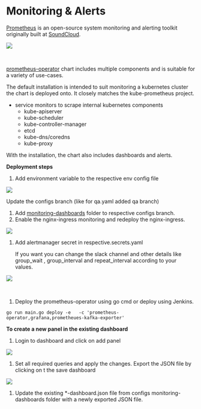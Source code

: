 # Monitoring & Alerts

[Prometheus](https://github.com/prometheus) is an open-source system monitoring and alerting toolkit originally built at [SoundCloud](https://soundcloud.com).

![](https://gblobscdn.gitbook.com/assets%2F-MERG_iQW5oN4ukgXP8K%2F-MGrw8HGOm3l_f8x_z_k%2F-MGrwL-4kKqpAxJeuFs6%2Fimage.png?alt=media\&token=5abd97b1-ed7e-4431-8b19-05990306b7c6)

​

​[prometheus-operator](https://github.com/egovernments/eGov-infraOps/tree/master/helm/charts/backbone-services/prometheus-operator) chart includes multiple components and is suitable for a variety of use-cases.

The default installation is intended to suit monitoring a kubernetes cluster the chart is deployed onto. It closely matches the kube-prometheus project.

* service monitors to scrape internal kubernetes components
  * kube-apiserver
  * kube-scheduler
  * kube-controller-manager
  * etcd
  * kube-dns/coredns
  * kube-proxy

With the installation, the chart also includes dashboards and alerts.

**Deployment steps**

1. Add environment variable to the respective env config file

![](https://gblobscdn.gitbook.com/assets%2F-MERG_iQW5oN4ukgXP8K%2F-MGrw8HGOm3l_f8x_z_k%2F-MGrwTLM-FUSNONevMC\_%2Fimage.png?alt=media\&token=74b8862b-6559-4eeb-9c62-d6e6b135f259)

Update the configs branch (like for qa.yaml added qa branch)

1. Add [monitoring-dashboards](https://github.com/egovernments/configs/tree/master/monitoring-dashboards) folder to respective configs branch.
2. Enable the nginx-ingress monitoring and redeploy the nginx-ingress.

![](https://gblobscdn.gitbook.com/assets%2F-MERG_iQW5oN4ukgXP8K%2F-MGrw8HGOm3l_f8x_z_k%2F-MGrwh6EjT8WevJDyZlZ%2Fimage.png?alt=media\&token=ae3f08ef-c717-4542-8f4b-94ae24a354c8)

1.  Add alertmanager secret in respective.secrets.yaml

    If you want you can change the slack channel and other details like group_wait , group_interval and repeat_interval according to your values.

![](https://gblobscdn.gitbook.com/assets%2F-MERG_iQW5oN4ukgXP8K%2F-MGrw8HGOm3l_f8x_z_k%2F-MGrwr0B56IGjJ6WoQ_P%2Fimage.png?alt=media\&token=757e1fbe-3ccb-4365-a5b9-2b29134946bc)

​

1. Deploy the prometheus-operator using go cmd or deploy using Jenkins.

```
go run main.go deploy -e   -c 'prometheus-operator,grafana,prometheues-kafka-exporter'
```

**To create a new panel in the existing dashboard**

1. Login to dashboard and click on add panel

![](https://gblobscdn.gitbook.com/assets%2F-MERG_iQW5oN4ukgXP8K%2F-MGrw8HGOm3l_f8x_z_k%2F-MGrxHZVT0kM_QOnu_qT%2Fimage.png?alt=media\&token=51014ac7-993c-4a98-8478-6de51133f090)

1. Set all required queries and apply the changes. Export the JSON file by clicking on t the save dashboard

![](https://gblobscdn.gitbook.com/assets%2F-MERG_iQW5oN4ukgXP8K%2F-MGrw8HGOm3l_f8x_z_k%2F-MGrxSGhocrCKvWfVyjF%2Fimage.png?alt=media\&token=9a694df7-f8be-4186-a928-2b39e25e2706)

1. Update the existing \*-dashboard.json file from configs monitoring-dashboards folder with a newly exported JSON file.
